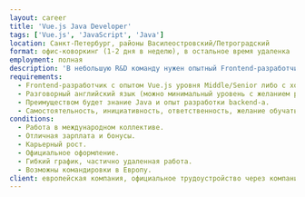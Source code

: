 ```yaml
---
layout: career
title: 'Vue.js Java Developer'
tags: ['Vue.js', 'JavaScript', 'Java']
location: Санкт-Петербург, районы Василеостровский/Петроградский
format: офис-коворкинг (1-2 дня в неделю), в остальное время удаленка
employment: полная
description: 'В небольшую R&D команду нужен опытный Frontend-разработчик либо Fullstack-разработчик с уклоном во Frontend. Веб-разработка для европейского заказчика в команде с российскими и европейскими разработчиками. Примеры проектов: приложение для поиска по продуктам компании, приложение для управления ссылками между продуктами, категориями, документами и прочими данными.'
requirements:
  - Frontend-разработчик с опытом Vue.js уровня Middle/Senior либо с хорошим опытом в других JS фреймворках (Angular/React) и готовый самостоятельно обучиться Vue.js. Команда небольшая, атмосфера стартапа, поэтому нет времени обучать Junior-ов.
  - Разговорный английский язык (можно минимальный уровень с желанием развиваться).
  - Преимуществом будет знание Java и опыт разработки backend-а.
  - Самостоятельность, инициативность, ответственность, желание обучаться.
conditions:
  - Работа в международном коллективе.
  - Отличная зарплата и бонусы.
  - Карьерный рост.
  - Официальное оформление.
  - Гибкий график, частично удаленная работа.
  - Возможны командировки в Европу.
client: европейская компания, официальное трудоустройство через компанию в Санкт-Петербурге
---
```

